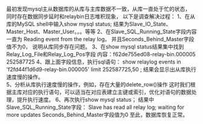 最初发现mysql主从数据库的从库与主库数据不一致，从库一直处于忙的状态，
同时存在数据同步延时和relaybin日志堆积现象，
以下是调查解决过程：
1、在从库的MySQL shell中输入show mysql status;
   结果为Slave_IO_State、Master_Host、Master_User。。。等等
2、在Slave_SQL_Running_State字段内容一直为
   Reading event from the relay log，
   并且Seconds_Behind_Master字段值不为0，
   说明从库同步存在问题。
3、在show mysql status结果集中找到Relay_Log_File和Relay_Log_Pos字段
   内容：f62de755ed08-relay-bin.000005      252587725
4、跟上面字段信息，执行sql语句：
   show relaylog events in 'f2fd44f1d6d9-relay-bin.000005' limit 252587725,50 ;
   结果会显示出从库执行速度慢的操作。  
5、分析从库执行速度慢的操作，例如，存在大量的delete_row()操作
   这时我们根据主库对应的执行语句，可以适当在对应表建立主键或索引，优化对语句的数据处理，提升执行速度。
6、再次执行show mysql status；
   结果中Slave_SQL_Running_State字段：
   Slave has read all relay log; waiting for more updates
   Seconds_Behind_Master字段值为0
   至此，数据库恢复正常。  